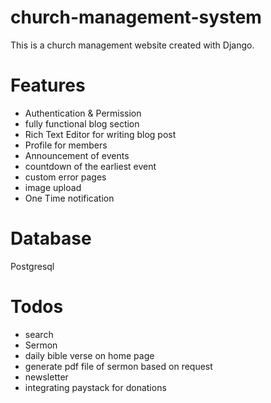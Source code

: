 # church-management-system
This is a church management website created with Django.

# Features
- Authentication & Permission
- fully functional blog section
- Rich Text Editor for writing blog post
- Profile for members
- Announcement of events
- countdown of the earliest event
- custom error pages 
- image upload
- One Time notification

# Database
Postgresql

# Todos
- search
- Sermon
- daily bible verse on home page
- generate pdf file of sermon based on request
- newsletter
- integrating paystack for donations
